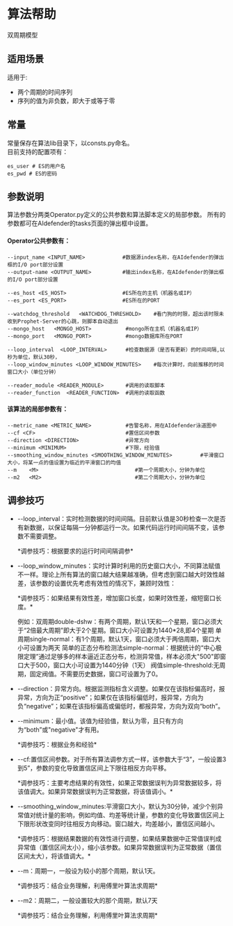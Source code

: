 # 算法帮助  
双周期模型

## 适用场景
适用于:

* 两个周期的时间序列
* 序列的值为非负数，即大于或等于零

## 常量  

常量保存在算法lib目录下，以consts.py命名。  
目前支持的配置项有：
```
es_user # ES的用户名
es_pwd # ES的密码
```  

## 参数说明

算法参数分两类Operator.py定义的公共参数和算法脚本定义的局部参数。
所有的参数都可在AIdefender的tasks页面的弹出框中设置。

#### Operator公共参数有： 
```
--input_name <INPUT_NAME>            #数据源index名称，在AIdefender的弹出框的I/O port部分设置
--output-name <OUTPUT_NAME>          #输出index名称，在AIdefender的弹出框的I/O port部分设置

--es_host <ES_HOST>                  #ES所在的主机（机器名或IP）
--es_port <ES_PORT>                  #ES所在的PORT

--watchdog_threshold   <WATCHDOG_THRESHOLD>    #看门狗的时限，超出该时限未收到Prophet-Server的心跳，则脚本自动退出
--mongo_host   <MONGO_HOST>           #mongo所在主机（机器名或IP）   
--mongo_port   <MONGO_PORT>           #mongo数据库所在PORT

--loop_interval  <LOOP_INTERVAL>      #检查数据源（是否有更新）的时间间隔,以秒为单位，默认30秒，
--loop_window_minutes <LOOP_WINDOW_MINUTES>    #每次计算时，向前推移的时间窗口大小（单位分钟）

--reader_module <READER_MODULE>       #调用的读取脚本
--reader_function  <READER_FUNCTION>  #调用的读取函数
```

#### 该算法的局部参数有：
```
--metric_name <METRIC_NAME>           #告警名称，用在AIdefender泳道图中
--cf <CF>                             #置信区间参数
--direction <DIRECTION>               #异常方向
--minimum <MINIMUM>                   #下限，经验值
--smoothing_window_minutes <SMOOTHING_WINDOW_MINUTES>         #平滑窗口大小，将某一点的值设置为临近的平滑窗口的均值
--m    <M>                               #第一个周期大小，分钟为单位
--m2   <M2>                              #第二个周期大小，分钟为单位
```


## 调参技巧 


+ --loop_interval：实时检测数据的时间间隔。目前默认值是30秒检查一次是否有新数据，以保证每隔一分钟都运行一次。如果代码运行时间间隔不变，该参数不需要调整。

    \*调参技巧：根据要求的运行时间间隔调参\*

+ --loop_window_minutes：实时计算时利用的历史窗口大小，不同算法赋值不一样。理论上所有算法的窗口越大结果越准确，但考虑到窗口越大时效性越差，该参数的设置优先考虑有效性的情况下，兼顾时效性：

    \*调参技巧：如果结果有效性差，增加窗口长度，如果时效性差，缩短窗口长度。\*

    例如：双周期double-dshw：有两个周期，默认1天和一个星期，窗口必须大于“2倍最大周期”即大于2个星期。窗口大小可设置为1440*28,即4个星期
    单周期single-normal：有1个周期，默认1天，窗口必须大于两倍周期，窗口大小可设置为两天
    简单的正态分布检测法simple-normal：根据统计的“中心极限定理”通过足够多的样本逼近正态分布，检测异常值，样本必须大"500"即窗口大于500，窗口大小可设置为1440分钟（1天）
    阀值simple-threshold:无周期，固定阀值。不需要历史数据，窗口可设置为了0。


+ --direction：异常方向。根据监测指标含义调整。如果仅在该指标偏高时，报异常，方向为正“positive”；如果仅在该指标偏低时，报异常，方向为负“negative”；如果在该指标偏高或偏低时，都报异常，方向为双向“both”。

+ --minimum：最小值。该值为经验值，默认为零，且只有方向为“both”或"negative"才有用。

    \*调参技巧：根据业务和经验\*

+ --cf:置信区间参数。对于所有算法调参方式一样，该参数大于“3”，一般设置3到5”，参数的变化导致置信区间上下限往相反方向平移。

    \*调参技巧：主要考虑结果的有效性，如果正常数据误判为异常数据较多，将该值调大。如果异常数据误判为正常数据，将该值调小。\*

+ --smoothing_window_minutes:平滑窗口大小，默认为30分钟，减少个别异常值对统计量的影响，例如均值、均差等统计量，参数的变化导致置信区间上下限形状改变同时往相反方向移动。窗口越大，均差越小，置信区间越小。

    \*调参技巧：根据结果数据的有效性进行调整，如果结果数据中正常值误判成异常值（置信区间太小），缩小该参数。如果异常数据误判为正常数据（置信区间太大），将该值调大。\*

+ --m：周期一，一般设为较小的那个周期，默认1天。

    \*调参技巧：结合业务理解，利用傅里叶算法求周期\*

+ --m2：周期二，一般设置较大的那个周期，默认7天

    \*调参技巧：结合业务理解，利用傅里叶算法求周期\*





